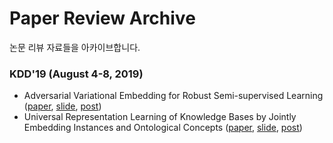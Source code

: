 # Paper Review Archive

논문 리뷰 자료들을 아카이브합니다.  

### KDD'19 (August 4-8, 2019) 
- Adversarial Variational Embedding for Robust Semi-supervised Learning ([paper](https://arxiv.org/abs/1905.02361), [slide](https://github.com/cheon-research/paper_reviw_archive/blob/master/200602_web_cheon.pdf), [post](-))
- Universal Representation Learning of Knowledge Bases by Jointly Embedding Instances and Ontological Concepts ([paper](http://web.cs.ucla.edu/~yzsun/papers/2019_KDD_JOIE.pdf), [slide](https://github.com/cheon-research/paper_reviw_archive/blob/master/200512_web_cheon.pdf), [post](-))
